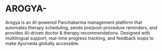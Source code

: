 # AROGYA-
Arogya is an AI-powered Panchakarma management platform that automates therapy scheduling, sends pre/post-procedure reminders, and provides AI-driven doctor &amp; therapy recommendations. Designed with multilingual support, real-time progress tracking, and feedback loops to make Ayurveda globally accessible.
